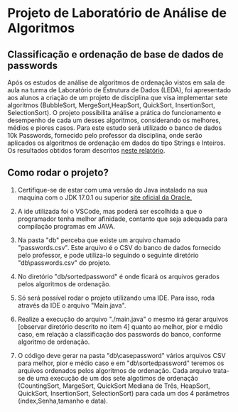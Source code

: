 # Projeto de Laboratório de Análise de Algoritmos

## Classificação e ordenação de base de dados de passwords

Após os estudos de análise de algoritmos de ordenação vistos em sala de aula na turma de Laboratório de Estrutura de Dados (LEDA), foi apresentado aos alunos a criação de um projeto de disciplina que visa implementar sete algoritmos (BubbleSort, MergeSort,HeapSort, QuickSort, InsertionSort, SelectionSort). O projeto possibilita análise a prática do funcionamento e desempenho de cada um desses algoritmos, considerando os melhores, médios e piores casos. Para este estudo será utilizado o banco de dados 10k Passwords, fornecido pelo professor da disciplina, onde serão aplicados os algoritmos de ordenação em dados do tipo Strings e Inteiros. Os resultados obtidos foram descritos [neste relatório](https://docs.google.com/document/d/12F8pTblzYzY5a7Xt21ZtICBKxmBmt156QIr4bwoFNXg/edit?usp=sharing).

## Como rodar o projeto?

1. Certifique-se de estar com uma versão do Java instalado na sua maquina com o JDK 17.0.1 ou superior [site oficial da Oracle.](https://www.oracle.com/java/technologies/javase/jdk17-archive-downloads.html)

2. A ide utilizada foi o VSCode, mas poderá ser escolhida a que o programador tenha melhor afinidade, contanto que seja adequada para compilação programas em JAVA.

3. Na pasta "db" perceba que existe um arquivo chamado "passwords.csv". Este arquivo é o CSV do banco de dados fornecido pelo professor, e  pode utiliza-lo seguindo o seguinte diretório  "db\passwords.csv" do projeto.

4. No diretório "db/sortedpassword" é onde ficará os arquivos gerados pelos algoritmos de ordenação.

5. Só será possível rodar o projeto utilizando uma IDE. Para isso, roda através da IDE o arquivo "Main.java".

6. Realize a execução do arquivo "./main.java" o mesmo irá gerar arquivos [observar diretório descrito no item 4] quanto ao melhor, pior e médio caso, em relação a classificação dos passwords do banco, conforme algoritmo de ordenação.

7. O código deve gerar na pasta "db\casepassword" vários arquivos CSV para melhor, pior e médio caso e em "db\sortedpassword" teremos os arquivos ordenados pelos algoritmos de ordenação. Cada arquivo trata-se de uma execução de um dos sete algotimos de ordenação (CountingSort, MargeSort, QuickSort Mediana de Três, HeapSort, QuickSort, InsertionSort, SelectionSort) para cada um dos 4 parâmetros (index,Senha,tamanho e data).
